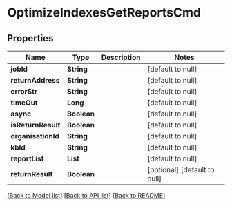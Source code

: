 # OptimizeIndexesGetReportsCmd
## Properties

| Name | Type | Description | Notes |
|------------ | ------------- | ------------- | -------------|
| **jobId** | **String** |  | [default to null] |
| **returnAddress** | **String** |  | [default to null] |
| **errorStr** | **String** |  | [default to null] |
| **timeOut** | **Long** |  | [default to null] |
| **async** | **Boolean** |  | [default to null] |
| **isReturnResult** | **Boolean** |  | [default to null] |
| **organisationId** | **String** |  | [default to null] |
| **kbId** | **String** |  | [default to null] |
| **reportList** | **List** |  | [default to null] |
| **returnResult** | **Boolean** |  | [optional] [default to null] |

[[Back to Model list]](../README.md#documentation-for-models) [[Back to API list]](../README.md#documentation-for-api-endpoints) [[Back to README]](../README.md)

